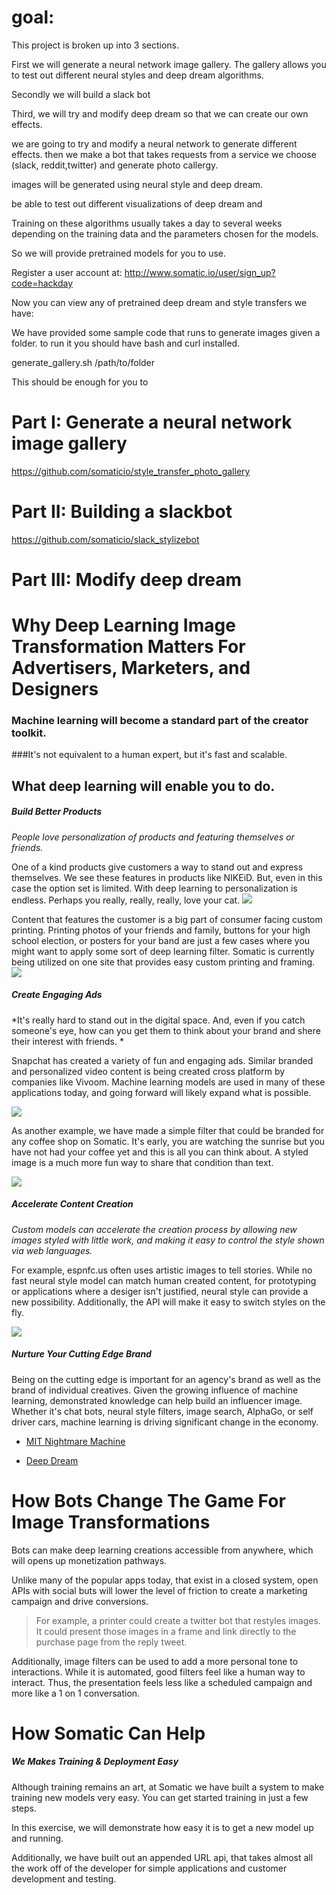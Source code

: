 # goal:

This project is broken up into 3 sections.

First we will generate a neural network image gallery. The gallery allows you to test out different neural styles and deep dream algorithms.

Secondly we will build a slack bot 


Third, we will try and modify deep dream so that we can create our own effects.

we are going to try and modify a neural network to generate different effects.  then we make a bot that takes requests from a service we choose (slack, reddit,twitter) and generate photo callergy.  

 images will be generated using neural style and deep dream.

be able to test out different visualizations of deep dream and 


Training on these algorithms usually takes a day to several weeks depending on the training data and the parameters chosen for the models.

So we will provide pretrained models for you to use.

Register a user account at: http://www.somatic.io/user/sign_up?code=hackday 


Now you can  view any of pretrained deep dream and style transfers we have:



We have provided some sample code that runs to generate images given a folder. to run it you should have bash and curl installed.


generate_gallery.sh /path/to/folder

This should be enough for you to

# Part I: Generate a neural network image gallery

https://github.com/somaticio/style_transfer_photo_gallery

# Part II: Building a slackbot

https://github.com/somaticio/slack_stylizebot

# Part III: Modify deep dream










# Why Deep Learning Image Transformation Matters For Advertisers, Marketers, and Designers
### Machine learning will become a standard part of the creator toolkit. 
###It's not equivalent to a human expert, but it's fast and scalable.

## What deep learning will enable you to do.

##### Build Better Products

*People love personalization of products and featuring themselves or friends.*

One of a kind products give customers a way to stand out and express themselves. We see these features in products like NIKEiD. But, even in this case the option set is limited. With deep learning to personalization is endless. Perhaps you really, really, really, love your cat.
![](https://d17oy1vhnax1f7.cloudfront.net/items/3L0G0o3c3V3R08211S3f/Image%202016-11-15%20at%206.00.59%20PM.png?v=4db6f583)

Content that features the customer is a big part of consumer facing custom printing. Printing photos of your friends and family, buttons for your high school election, or posters for your band are just a few cases where you might want to apply some sort of deep learning filter. Somatic is currently being utilized on one site that provides easy custom printing and framing.
![](https://d17oy1vhnax1f7.cloudfront.net/items/0G3M1D1u3w0i1k1R3w0X/Image%202016-11-15%20at%204.32.56%20PM.png?v=2d9bdc72)



##### Create Engaging Ads 

*It's really hard to stand out in the digital space. And, even if you catch someone's eye, how can you get them to think about your brand and shere their interest with friends. *

Snapchat has created a variety of fun and engaging ads. Similar branded and personalized video content is being created cross platform by companies like Vivoom. Machine learning models are used in many of these applications today, and going forward will likely expand what is possible. 

![](https://d17oy1vhnax1f7.cloudfront.net/items/3X1M390k0L0Q1S1h1M1e/Image%202016-11-15%20at%204.27.42%20PM.png?v=f85a7e80)

As another example, we have made a simple filter that could be branded for any coffee shop on Somatic. It's early, you are watching the sunrise but you have not had your coffee yet and this is all you can think about. A styled image is a much more fun way to share that condition than text.

![](https://d17oy1vhnax1f7.cloudfront.net/items/1Y112d2J1e203W1r3r0i/Image%202016-11-15%20at%204.14.03%20PM.png?v=23bae0c3)


##### Accelerate Content Creation

*Custom models can accelerate the creation process by allowing new images styled with little work, and making it easy to control the style shown via web languages.*

For example, espnfc.us often uses artistic images to tell stories. While no fast neural style model can match human created content, for prototyping or applications where a desiger isn't justified, neural style can provide a new possibility. Additionally, the API will make it easy to switch styles on the fly.

![](https://d17oy1vhnax1f7.cloudfront.net/items/0E0k3b2S3U0J2t0v2V1q/Image%202016-11-15%20at%203.58.56%20PM.png?v=bc63df79)


##### Nurture Your Cutting Edge Brand

Being on the cutting edge is important for an agency's brand as well as the brand of individual creatives. Given the growing influence of machine learning, demonstrated knowledge can help build an influencer image. Whether it's chat bots, neural style filters, image search, AlphaGo, or self driver cars, machine learning is driving significant change in the economy. 

* [MIT Nightmare Machine](http://nightmare.mit.edu/)

* [Deep Dream](https://github.com/google/deepdream)


# How Bots Change The Game For Image Transformations

Bots can make deep learning creations accessible from anywhere, which will opens up monetization pathways.

Unlike many of the popular apps today, that exist in a closed system, open APIs with social buts will lower the level of friction to create a marketing campaign and drive conversions. 

> For example, a printer could create a twitter bot that restyles images. It could present those images in a frame and link directly to the purchase page from the reply tweet.

Additionally, image filters can be used to add a more personal tone to interactions. While it is automated, good filters feel like a human way to interact. Thus, the presentation feels less like a scheduled campaign and more like a 1 on 1 conversation.


# How Somatic Can Help

##### We Makes Training & Deployment Easy
Although training remains an art, at Somatic we have built a system to make training new models very easy. You can get started training in just a few steps.

In this exercise, we will demonstrate how easy it is to get a new model up and running.

Additionally, we have built out an appended URL api, that takes almost all the work off of the developer for simple applications and customer development and testing.
